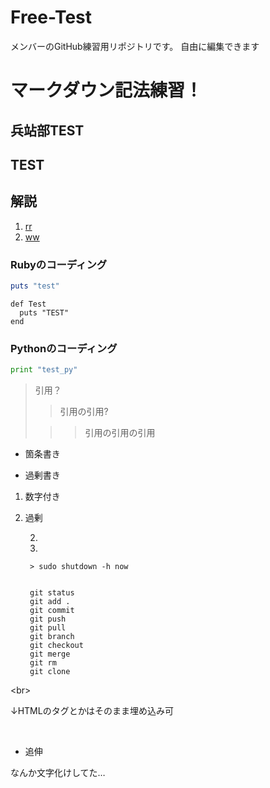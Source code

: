 Free-Test
=========

メンバーのGitHub練習用リポジトリです。
自由に編集できます


# マークダウン記法練習！

## 兵站部TEST

## TEST ##

解説
---------

1. [rr](http:// "ma")
2. [ww](http "sss")

### Rubyのコーディング

````ruby
puts "test"
````

    def Test
      puts "TEST"
    end

### Pythonのコーディング
````python
print "test_py"
````

> 引用？
>
> > 引用の引用?
>
> > > 引用の引用の引用

- 箇条書き

- 過剰書き

1. 数字付き

1. 過剰

    2.

    2.

        > sudo shutdown -h now


        git status
        git add .
        git commit
        git push
        git pull
        git branch
        git checkout
        git merge
        git rm
        git clone



<br\>

↓HTMLのタグとかはそのまま埋め込み可

<br>

- 追伸

なんか文字化けしてた…